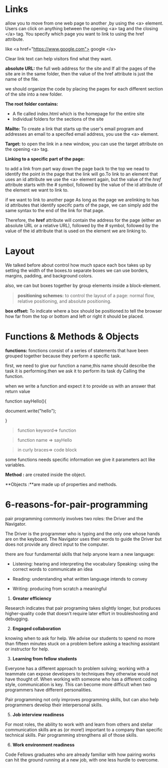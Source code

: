 # Links

 allow you to move from one web page to another ,by using the &lt;a> element.
 Users can click on anything between the opening &lt;a> tag and the closing &lt;/a> tag. You specify which page you want to link to using the href attribute.

like &lt;a href="https://www.google.com"> google &lt;/a>

Clear link text can help visitors find what they want.

**absolute URL:** the full web address for the site
and If all the pages of the site are in the same folder, then the value
of the href attribute is just the name of the file.


we should organize the code by placing the pages for each different section of the site into a new folder.

**The root folder contains:**
* A fle called index.html which is the homepage for the entire site
* Individual folders for the sections of the site


**Mailto:** To create a link that starts up the user's email program and
addresses an email to a specifed email address, you use the &lt;a> element.


**Target:** to open the link in a new window, you can use the target attribute on the opening &lt;a> tag. 


**Linking to a specific part of the page:**

 to add a link from part way down the page back to the top we nead to identify the point in the page that the link will go.To link to an element that uses an id attribute we use the &lt;a> element again, but the value of
the *href* attribute starts with the # symbol, followed by the value of the id attribute of the element we want to link to. 

if we want to link to another page As long as the page we arelinking to has id attributes that identify specifc parts of the page, we can simply add the same syntax to the end of the link for that page.

Therefore, the **href** attribute will contain the address for the page (either an absolute URL or a relative URL), followed by the # symbol, followed by the value of the id attribute that is used on the element we are linking to.


# Layout

We talked before about control how much space each box takes up by setting the width of the boxes.to separate boxes  we can use borders, margins, padding, and background colors.

also, we can but boxes together by group elements inside a block-element.


> **positioning schemes:** to control the layout of a page: normal ﬂow, relative positioning, and absolute positioning.


**box offset:** To indicate where a box should be positioned.to tell the browser how far from the top or bottom and left or right it should be placed.


# Functions & Methods & Objects


**functions:** fonctions consist of a series of statements that have been grouped together because they perform a specific task.

first, we need to give our function a name,this name should describe the task it is performing.then we ask it to perform its task dy Calling the function.

when we write a function and expect it to provide us with an answer that return value

function sayHello(){

document.write("hello");

}

>function keyword=> function

>function name => sayHello

>in curly braces=> code block

some functions needs specific information we give it parameters act like variables.

**Method :** are created inside the object.

**Objects :**are made up of properties and methods.



# 6-reasons-for-pair-programming

pair programming commonly involves two roles: the Driver and the Navigator. 

The Driver is the programmer who is typing and the only one whose hands are on the keyboard. The Navigator uses their words to guide the Driver but does not provide any direct input to the computer. 

 there are four fundamental skills that help anyone learn a new language:
 * Listening: hearing and interpreting the vocabulary Speaking: using the correct words to communicate an idea 

* Reading: understanding what written language intends to convey 
* Writing: producing from scratch a meaningful

1. **Greater efficiency**

 Research indicates that pair programing takes slightly longer, but produces higher-quality code that doesn’t require later effort in troubleshooting and debugging.

2. **Engaged collaboration**

knowing when to ask for help. We advise our students to spend no more than fifteen minutes stuck on a problem before asking a teaching assistant or instructor for help.

3. **Learning from fellow students**

Everyone has a different approach to problem solving; working with a teammate can expose developers to  techniques they otherwise would not have thought of.
When working with someone who has a different coding style, communication is key. This can become more difficult when two programmers have different personalities.

 Pair programming not only improves programming skills, but can also help programmers develop their interpersonal skills.

5. **Job interview readiness**

For most roles, the ability to work with and learn from others and stellar communication skills are as (or more!) important to a company than
 specific technical skills. Pair programming strengthens all of those skills.

6. **Work environment readiness**

Code Fellows graduates who are already familiar with how pairing works can hit the 
ground running at a new job, with one less hurdle to overcome.


